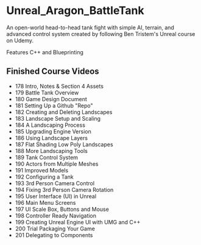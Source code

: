 # Unreal_Aragon_BattleTank
An open-world head-to-head tank fight with simple AI, terrain, and advanced control system created by following Ben Tristem's Unreal course on Udemy.

Features C++ and Blueprinting

## Finished Course Videos
* 178 Intro, Notes & Section 4 Assets
* 179 Battle Tank Overview
* 180 Game Design Document
* 181 Setting Up a Github "Repo"
* 182 Creating and Deleting Landscapes
* 183 Landscape Setup and Scaling
* 184 A Landscaping Process
* 185 Upgrading Engine Version
* 186 Using Landscape Layers
* 187 Flat Shading Low Poly Landscapes
* 188 More Landscaping Tools
* 189 Tank Control System
* 190 Actors from Multiple Meshes
* 191 Improved Models
* 192 Configuring a Tank
* 193 3rd Person Camera Control
* 194 Fixing 3rd Person Camera Rotation
* 195 User Interface (UI) in Unreal
* 196 Main Menu Screens
* 197 UI Scale Box, Buttons and Mouse
* 198 Controller Ready Navigation
* 199 Creating Unreal Engine UI with UMG and C++
* 200 Trial Packaging Your Game
* 201 Delegating to Components